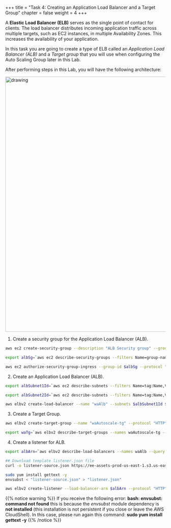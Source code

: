 +++ 
title = "Task 4: Creating an Application Load Balancer and a Target Group"
chapter = false 
weight = 4 
+++

A **Elastic Load Balancer (ELB)** serves as the single point of contact for clients. The load balancer distributes incoming application traffic across multiple targets, such as EC2 instances, in multiple Availability Zones. This increases the availability of your application. 

In this task you are going to create a type of ELB called an *Application Load Balancer (ALB)* and a *Target group* that you will use when configuring the Auto Scaling Group later in this Lab. 

After performing steps in this Lab, you will have the following architecture:

<img src="../images/lab2-task4.png" alt="drawing" width="800"/>

1. Create a security group for the Application Load Balancer (ALB).

```sh
aws ec2 create-security-group --description "ALB Security group" --group-name "wa-alb-sg" --vpc-id $VPC

export albSg=`aws ec2 describe-security-groups --filters Name=group-name,Values=wa-alb-sg --query 'SecurityGroups[*].GroupId' --output text --region us-west-2` && echo albSg=$albSg >> ~/.bashrc

aws ec2 authorize-security-group-ingress --group-id $albSg --protocol "tcp" --port "80" --cidr "0.0.0.0/0"
```

2. Create an Application Load Balancer (ALB).

```sh
export albSubnet1Id=`aws ec2 describe-subnets --filters Name=tag:Name,Values=wa-public-subnet-1 --query 'Subnets[*].SubnetId' --output text --region us-west-2` && echo albSubnet1Id=$albSubnet1Id >> ~/.bashrc

export albSubnet2Id=`aws ec2 describe-subnets --filters Name=tag:Name,Values=wa-public-subnet-2 --query 'Subnets[*].SubnetId' --output text --region us-west-2` && echo albSubnet2Id=$albSubnet2Id >> ~/.bashrc

aws elbv2 create-load-balancer --name "waAlb" --subnets $albSubnet1Id $albSubnet2Id --security-groups $albSg --type "application"
```

3. Create a Target Group.

```sh
aws elbv2 create-target-group --name "waAutoscale-tg" --protocol "HTTP" --port 80 --vpc-id $VPC --target-type "instance"

export waTg=`aws elbv2 describe-target-groups --names waAutoscale-tg --query 'TargetGroups[*].TargetGroupArn' --output text --region us-west-2` && echo waTg=$waTg >> ~/.bashrc
```

4. Create a listener for ALB.

```sh
export albArn=`aws elbv2 describe-load-balancers --names waAlb --query 'LoadBalancers[*].LoadBalancerArn' --output text --region us-west-2` && echo albArn=$albArn >> ~/.bashrc

## Download template listener.json file
curl -o listener-source.json https://ee-assets-prod-us-east-1.s3.us-east-1.amazonaws.com/modules/6cfbb89d4a74400082ad348b4ec61df1/v1/listener-source.json

sudo yum install gettext -y
envsubst < "listener-source.json" > "listener.json"

aws elbv2 create-listener --load-balancer-arn $albArn --protocol "HTTP" --port 80 --default-actions file://listener.json 
```

{{% notice warning %}}
If you receive the following error: **bash: envsubst: command not found** this is because the *envsubst* module dependency is **not installed** (this installation is not persistent if you close or leave the AWS CloudShell). In this case, please run again this command: **sudo yum install gettext -y**
{{% /notice %}}
